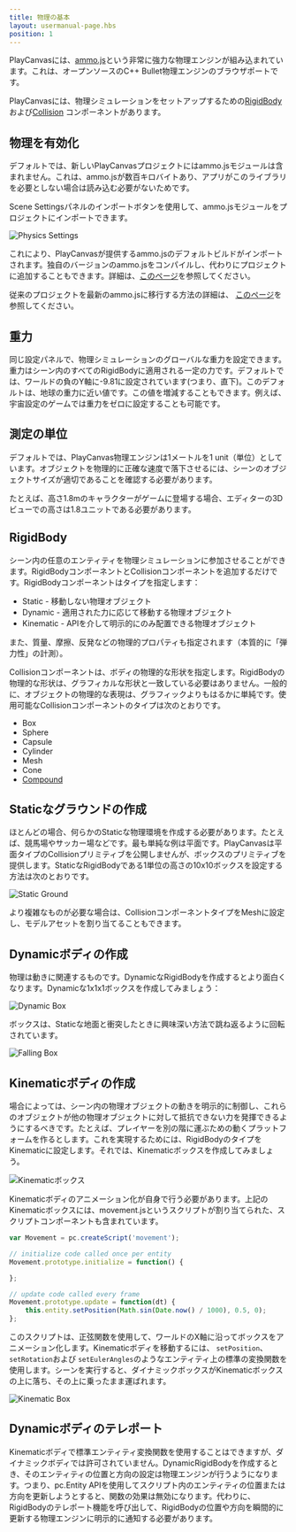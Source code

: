 ```yaml
---
title: 物理の基本
layout: usermanual-page.hbs
position: 1
---
```


PlayCanvasには、[ammo.js][1]という非常に強力な物理エンジンが組み込まれています。これは、オープンソースのC++ Bullet物理エンジンのブラウザポートです。

PlayCanvasには、物理シミュレーションをセットアップするための[RigidBody][2] および[Collision][3] コンポーネントがあります。

## 物理を有効化

デフォルトでは、新しいPlayCanvasプロジェクトにはammo.jsモジュールは含まれません。これは、ammo.jsが数百キロバイトあり、アプリがこのライブラリを必要としない場合は読み込む必要がないためです。

Scene Settingsパネルのインポートボタンを使用して、ammo.jsモジュールをプロジェクトにインポートできます。

![Physics Settings][4]

これにより、PlayCanvasが提供するammo.jsのデフォルトビルドがインポートされます。独自のバージョンのammo.jsをコンパイルし、代わりにプロジェクトに追加することもできます。詳細は、[このページ][11]を参照してください。

従来のプロジェクトを最新のammo.jsに移行する方法の詳細は、 [このページ][10]を参照してください。

## 重力

同じ設定パネルで、物理シミュレーションのグローバルな重力を設定できます。重力はシーン内のすべてのRigidBodyに適用される一定の力です。デフォルトでは、ワールドの負のY軸に-9.81に設定されています(つまり、直下)。このデフォルトは、地球の重力に近い値です。この値を増減することもできます。例えば、宇宙設定のゲームでは重力をゼロに設定することも可能です。

## 測定の単位

デフォルトでは、PlayCanvas物理エンジンは1メートルを1 unit（単位）としています。オブジェクトを物理的に正確な速度で落下させるには、シーンのオブジェクトサイズが適切であることを確認する必要があります。

たとえば、高さ1.8mのキャラクターがゲームに登場する場合、エディターの3Dビューでの高さは1.8ユニットである必要があります。

## RigidBody

シーン内の任意のエンティティを物理シミュレーションに参加させることができます。RigidBodyコンポーネントとCollisionコンポーネントを追加するだけです。RigidBodyコンポーネントはタイプを指定します：

* Static - 移動しない物理オブジェクト
* Dynamic - 適用された力に応じて移動する物理オブジェクト
* Kinematic - APIを介して明示的にのみ配置できる物理オブジェクト

また、質量、摩擦、反発などの物理的プロパティも指定されます（本質的に「弾力性」の計測）。

Collisionコンポーネントは、ボディの物理的な形状を指定します。RigidBodyの物理的な形状は、グラフィカルな形状と一致している必要はありません。一般的に、オブジェクトの物理的な表現は、グラフィックよりもはるかに単純です。使用可能なCollisionコンポーネントのタイプは次のとおりです。

* Box
* Sphere
* Capsule
* Cylinder
* Mesh
* Cone
* [Compound][12]

## Staticなグラウンドの作成

ほとんどの場合、何らかのStaticな物理環境を作成する必要があります。たとえば、競馬場やサッカー場などです。最も単純な例は平面です。PlayCanvasは平面タイプのCollisionプリミティブを公開しませんが、ボックスのプリミティブを提供します。StaticなRigidBodyである1単位の高さの10x10ボックスを設定する方法は次のとおりです。

![Static Ground][5]

より複雑なものが必要な場合は、CollisionコンポーネントタイプをMeshに設定し、モデルアセットを割り当てることもできます。

## Dynamicボディの作成

物理は動きに関連するものです。DynamicなRigidBodyを作成するとより面白くなります。Dynamicな1x1x1ボックスを作成してみましょう：

![Dynamic Box][6]

ボックスは、Staticな地面と衝突したときに興味深い方法で跳ね返るように回転されています。

![Falling Box][7]

## Kinematicボディの作成

場合によっては、シーン内の物理オブジェクトの動きを明示的に制御し、これらのオブジェクトが他の物理オブジェクトに対して抵抗できない力を発揮できるようにするべきです。たとえば、プレイヤーを別の階に運ぶための動くプラットフォームを作るとします。これを実現するためには、RigidBodyのタイプをKinematicに設定します。それでは、Kinematicボックスを作成してみましょう。

![Kinematicボックス][8]

Kinematicボディのアニメーション化が自身で行う必要があります。上記のKinematicボックスには、movement.jsというスクリプトが割り当てられた、スクリプトコンポーネントも含まれています。

```javascript
var Movement = pc.createScript('movement');

// initialize code called once per entity
Movement.prototype.initialize = function() {

};

// update code called every frame
Movement.prototype.update = function(dt) {
    this.entity.setPosition(Math.sin(Date.now() / 1000), 0.5, 0);
};
```

このスクリプトは、正弦関数を使用して、ワールドのX軸に沿ってボックスをアニメーション化します。Kinematicボディを移動するには、 ```setPosition```、``` setRotation```および ```setEulerAngles```のようなエンティティ上の標準の変換関数を使用します。シーンを実行すると、ダイナミックボックスがKinematicボックスの上に落ち、その上に乗ったまま運ばれます。

![Kinematic Box][9]

## Dynamicボディのテレポート

Kinematicボディで標準エンティティ変換関数を使用することはできますが、ダイナミックボディでは許可されていません。DynamicRigidBodyを作成するとき、そのエンティティの位置と方向の設定は物理エンジンが行うようになります。つまり、pc.Entity APIを使用してスクリプト内のエンティティの位置または方向を更新しようとすると、関数の効果は無効になります。代わりに、RigidBodyのテレポート機能を呼び出して、RigidBodyの位置や方向を瞬間的に更新する物理エンジンに明示的に通知する必要があります。

[1]: https://github.com/kripken/ammo.js
[2]: /en/user-manual/packs/components/rigidbody/
[3]: /en/user-manual/packs/components/collision/
[4]: /images/user-manual/physics/physics-settings.png
[5]: /images/user-manual/physics/static-ground.png
[6]: /images/user-manual/physics/dynamic-box.png
[7]: /images/user-manual/physics/falling-box.gif
[8]: /images/user-manual/physics/kinematic-box.png
[9]: /images/user-manual/physics/kinematic-box.gif
[10]: /en/user-manual/physics/physics-migration/
[11]: /en/user-manual/assets/wasm-modules/
[12]: /user-manual/physics/compound-shapes/
